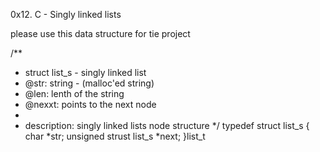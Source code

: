 0x12. C - Singly linked lists

please use this data structure for tie project 

/**
* struct list_s - singly linked list
* @str: string  - (malloc'ed string)
* @len: lenth of the string
* @nexxt: points to the next node
*
* description: singly linked lists node structure
*/
typedef struct list_s
{
char *str;
unsigned strust list_s *next;
}list_t
